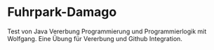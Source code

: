 # Fuhrpark-Damago
Test von Java Vererbung
Programmierung und Programmierlogik mit Wolfgang.
Eine Übung für Vererbung und Github Integration. 
